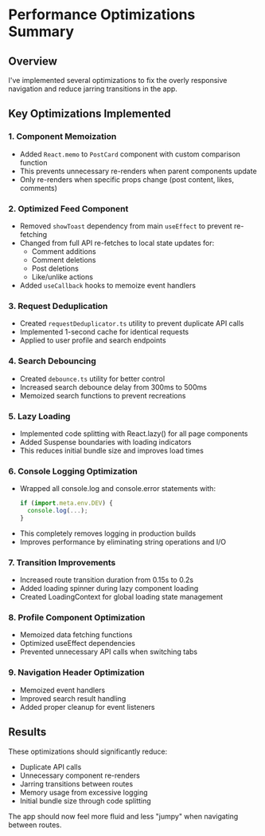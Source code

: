 # Performance Optimizations Summary

## Overview
I've implemented several optimizations to fix the overly responsive navigation and reduce jarring transitions in the app.

## Key Optimizations Implemented

### 1. **Component Memoization**
- Added `React.memo` to `PostCard` component with custom comparison function
- This prevents unnecessary re-renders when parent components update
- Only re-renders when specific props change (post content, likes, comments)

### 2. **Optimized Feed Component**
- Removed `showToast` dependency from main `useEffect` to prevent re-fetching
- Changed from full API re-fetches to local state updates for:
  - Comment additions
  - Comment deletions
  - Post deletions
  - Like/unlike actions
- Added `useCallback` hooks to memoize event handlers

### 3. **Request Deduplication**
- Created `requestDeduplicator.ts` utility to prevent duplicate API calls
- Implemented 1-second cache for identical requests
- Applied to user profile and search endpoints

### 4. **Search Debouncing**
- Created `debounce.ts` utility for better control
- Increased search debounce delay from 300ms to 500ms
- Memoized search functions to prevent recreations

### 5. **Lazy Loading**
- Implemented code splitting with React.lazy() for all page components
- Added Suspense boundaries with loading indicators
- This reduces initial bundle size and improves load times

### 6. **Console Logging Optimization**
- Wrapped all console.log and console.error statements with:
  ```javascript
  if (import.meta.env.DEV) {
    console.log(...);
  }
  ```
- This completely removes logging in production builds
- Improves performance by eliminating string operations and I/O

### 7. **Transition Improvements**
- Increased route transition duration from 0.15s to 0.2s
- Added loading spinner during lazy component loading
- Created LoadingContext for global loading state management

### 8. **Profile Component Optimization**
- Memoized data fetching functions
- Optimized useEffect dependencies
- Prevented unnecessary API calls when switching tabs

### 9. **Navigation Header Optimization**
- Memoized event handlers
- Improved search result handling
- Added proper cleanup for event listeners

## Results
These optimizations should significantly reduce:
- Duplicate API calls
- Unnecessary component re-renders
- Jarring transitions between routes
- Memory usage from excessive logging
- Initial bundle size through code splitting

The app should now feel more fluid and less "jumpy" when navigating between routes.